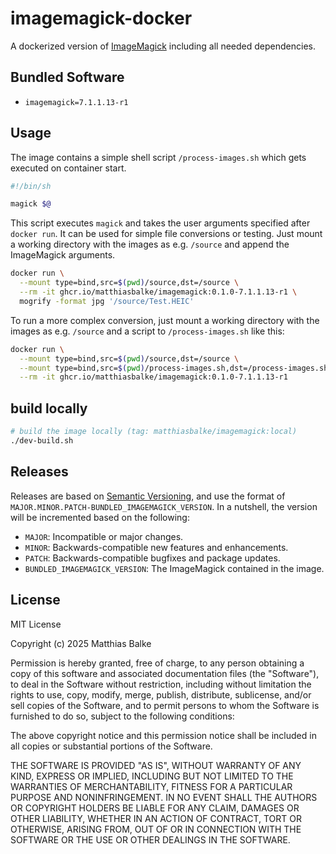 # imagemagick-docker

A dockerized version of [ImageMagick][imagemagick-url] including all needed dependencies.

## Bundled Software

 * `imagemagick=7.1.1.13-r1`

## Usage

The image contains a simple shell script `/process-images.sh` which gets executed on container start. 

```sh
#!/bin/sh

magick $@
```
This script executes `magick` and takes the user arguments specified after `docker run`.
It can be used for simple file conversions or testing. Just mount a working directory with the images as e.g. `/source` and append the ImageMagick arguments.

```sh
docker run \
  --mount type=bind,src=$(pwd)/source,dst=/source \
  --rm -it ghcr.io/matthiasbalke/imagemagick:0.1.0-7.1.1.13-r1 \
  mogrify -format jpg '/source/Test.HEIC'
```

To run a more complex conversion, just mount a working directory with the images as e.g. `/source` and a script to `/process-images.sh` like this:
```sh
docker run \
  --mount type=bind,src=$(pwd)/source,dst=/source \
  --mount type=bind,src=$(pwd)/process-images.sh,dst=/process-images.sh \
  --rm -it ghcr.io/matthiasbalke/imagemagick:0.1.0-7.1.1.13-r1
```

## build locally
```sh
# build the image locally (tag: matthiasbalke/imagemagick:local)
./dev-build.sh
```

## Releases

Releases are based on [Semantic Versioning][semver], and use the format
of ``MAJOR.MINOR.PATCH-BUNDLED_IMAGEMAGICK_VERSION``. In a nutshell, the version will be incremented
based on the following:

- ``MAJOR``: Incompatible or major changes.
- ``MINOR``: Backwards-compatible new features and enhancements.
- ``PATCH``: Backwards-compatible bugfixes and package updates.
- ``BUNDLED_IMAGEMAGICK_VERSION``: The ImageMagick contained in the image.

## License

MIT License

Copyright (c) 2025 Matthias Balke

Permission is hereby granted, free of charge, to any person obtaining a copy
of this software and associated documentation files (the "Software"), to deal
in the Software without restriction, including without limitation the rights
to use, copy, modify, merge, publish, distribute, sublicense, and/or sell
copies of the Software, and to permit persons to whom the Software is
furnished to do so, subject to the following conditions:

The above copyright notice and this permission notice shall be included in all
copies or substantial portions of the Software.

THE SOFTWARE IS PROVIDED "AS IS", WITHOUT WARRANTY OF ANY KIND, EXPRESS OR
IMPLIED, INCLUDING BUT NOT LIMITED TO THE WARRANTIES OF MERCHANTABILITY,
FITNESS FOR A PARTICULAR PURPOSE AND NONINFRINGEMENT. IN NO EVENT SHALL THE
AUTHORS OR COPYRIGHT HOLDERS BE LIABLE FOR ANY CLAIM, DAMAGES OR OTHER
LIABILITY, WHETHER IN AN ACTION OF CONTRACT, TORT OR OTHERWISE, ARISING FROM,
OUT OF OR IN CONNECTION WITH THE SOFTWARE OR THE USE OR OTHER DEALINGS IN THE
SOFTWARE.

[imagemagick-url]: https://imagemagick.org/
[semver]: http://semver.org/spec/v2.0.0.html
